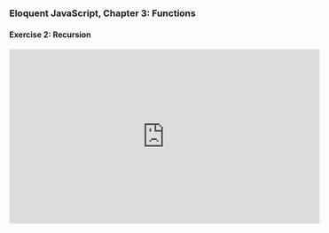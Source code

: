 ### Eloquent JavaScript, Chapter 3: Functions
#### Exercise 2: Recursion

<iframe src="https://www.livecoding.tv/mikeumus/videos/5v0ne/embed" width="560" height="315" frameborder="0" allowfullscreen="true" scrolling="no"></iframe>



